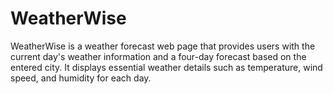 # WeatherWise

WeatherWise is a weather forecast web page that provides users with the current day's weather information and a four-day forecast based on the entered city.&nbsp;It displays essential weather details such as temperature, wind speed, and humidity for each day.